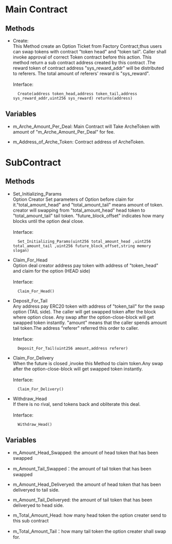 

# Main Contract
## Methods
- Create:\
This Method create an Option Ticket from Factory Contract,thus users can swap tokens with contract "token head" and "token tail". Caller shall invoke approval of correct Token contract before this action. This method return a sub contract address created by this contract .The reward token of contract address "sys_reward_addr" will be distributed to referers. The total amount of referers' reward is "sys_reward".\
\
Interface:

        Create(address token_head,address token_tail,address sys_reward_addr,uint256 sys_reward) returns(address)  


## Variables

- m_Arche_Amount_Per_Deal: Main Contract will Take ArcheToken with amount of "m_Arche_Amount_Per_Deal" for fee.

- m_Address_of_Arche_Token: Contract address of ArcheToken.


# SubContract

## Methods

- Set_Initializing_Params \
Option Creator Set parameters of Option before claim for it."total_amount_head" and "total_amount_tail" means amount of token. creator will swapping from "total_amount_head" head token to "total_amount_tail" tail token. "future_block_offset" indicates how many blocks until the option deal close.\
\
Interface:

        Set_Initializing_Params(uint256 total_amount_head ,uint256 total_amount_tail ,uint256 future_block_offset,string memory slogan)

- Claim_For_Head\
Option deal creator address pay token with address of "token_head" and claim for the option (HEAD side)\
\
Interface:

        Claim_For_Head() 


- Deposit_For_Tail\
 Any address pay ERC20 token with address of "token_tail" for the swap option (TAIL side). The  caller will get swapped token after the block where option close. Any swap after the option-close-block will get swapped token instantly. "amount" means that the caller spends amount tail token.The address "referer" referred this order to caller.\
 \
 Interface:
        
        Deposit_For_Tail(uint256 amount,address referer)


- Claim_For_Delivery\
 When the future is closed ,invoke this Method to claim token.Any swap after the option-close-block will get swapped token instantly.\
  \
Interface:
        
        Claim_For_Delivery()
- Withdraw_Head\
 If there is no rival, send tokens back and obliterate this deal.\
  \
Interface:

        Withdraw_Head() 

## Variables

- m_Amount_Head_Swapped: the amount of head token that has been swapped
- m_Amount_Tail_Swapped：the amount of tail token that has been swapped
- m_Amount_Head_Deliveryed: the amount of head token that has been deliveryed to tail side.
- m_Amount_Tail_Deliveryed: the amount of tail token that has been deliveryed to head side.

- m_Total_Amount_Head: how many head token the option creater send to this sub contract
- m_Total_Amount_Tail：how many tail token the option creater shall swap for.